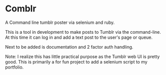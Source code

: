 Comblr
======

A Command line tumblr poster via selenium and ruby.

This is a tool in development to make posts to Tumblr via the command-line.
At this time it can log in and add a text post to the user's page or queue.

Next to be added is documentation and 2 factor auth handling.

Note: I realize this has little practical purpose as the Tumblr web UI is pretty good.
This is primarily a for fun project to add a selenium script to my portfolio.
